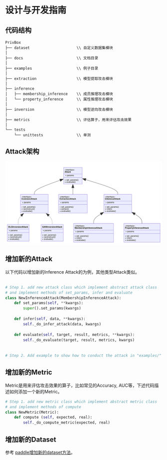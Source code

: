 # 设计与开发指南

## 代码结构
```
PrivBox
├── dataset                     \\ 自定义数据集模块
│
├── docs                        \\ 文档目录
│
├── examples                    \\ 例子目录
│
├── extraction                  \\ 模型提取攻击模块
│
├── inference
│   ├── membership_inference    \\ 成员推理攻击模块
│   └── property_inference      \\ 属性推理攻击模块
│
├── inversion                   \\ 模型逆向攻击模块
│
├── metrics                     \\ 评估算子，用来评估攻击效果
│
└── tests
    └── unittests               \\ 单测
```

## Attack架构

<p align="center">
  <img src="images/Attacks.png?raw=true" width="700" title="PrivBox Framework">
</p>


## 增加新的Attack

以下代码以增加新的Inference Attack的为例，其他类型Attack类似。

```python

# Step 1. add new attack class which implement abstract attack class
# and implement methods of set_params, infer and evaluate
class NewInferenceAttack(MembershipInferenceAttack):
    def set_params(self, **kwargs):
        super().set_params(kwargs)

    def infer(self, data, **kwargs):
        self._do_infer_attack(data, kwargs)

    def evaluate(self, target, result, metrics, **kwargs):
        self._do_evaluate(target, result, metrics, kwargs)


# Step 2. Add example to show how to conduct the attack in "examples/" dir

```

## 增加新的Metric

Metric是用来评估攻击效果的算子，比如常见的Accuracy, AUC等，下述代码描述如何添加一个新的Metric。


```python
# Step 1. add new metric class which implement abstract metric class
# and implement methods of compute
class NewMetric(Metric):
    def compute (self, expected, real):
        self._do_compute_metric(expected, real)

```

## 增加新的Dataset

参考 [paddle增加新的dataset方法](https://www.paddlepaddle.org.cn/documentation/docs/zh/guides/02_paddle2.0_develop/02_data_load_cn.html)。

